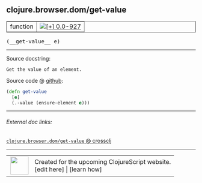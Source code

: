 ## clojure.browser.dom/get-value



 <table border="1">
<tr>
<td>function</td>
<td><a href="https://github.com/cljsinfo/cljs-api-docs/tree/0.0-927"><img valign="middle" alt="[+] 0.0-927" title="Added in 0.0-927" src="https://img.shields.io/badge/+-0.0--927-lightgrey.svg"></a> </td>
</tr>
</table>


 <samp>
(__get-value__ e)<br>
</samp>

---





Source docstring:

```
Get the value of an element.
```


Source code @ [github](https://github.com/clojure/clojurescript/blob/r2657/src/cljs/clojure/browser/dom.cljs#L131-L134):

```clj
(defn get-value
  [e]
  (.-value (ensure-element e)))
```

<!--
Repo - tag - source tree - lines:

 <pre>
clojurescript @ r2657
└── src
    └── cljs
        └── clojure
            └── browser
                └── <ins>[dom.cljs:131-134](https://github.com/clojure/clojurescript/blob/r2657/src/cljs/clojure/browser/dom.cljs#L131-L134)</ins>
</pre>

-->

---



###### External doc links:

[`clojure.browser.dom/get-value` @ crossclj](http://crossclj.info/fun/clojure.browser.dom.cljs/get-value.html)<br>

---

 <table>
<tr><td>
<img valign="middle" align="right" width="48px" src="http://i.imgur.com/Hi20huC.png">
</td><td>
Created for the upcoming ClojureScript website.<br>
[edit here] | [learn how]
</td></tr></table>

[edit here]:https://github.com/cljsinfo/cljs-api-docs/blob/master/cljsdoc/clojure.browser.dom_get-value.cljsdoc
[learn how]:https://github.com/cljsinfo/cljs-api-docs/wiki/cljsdoc-files

<!--

This information was too distracting to show to readers, but I'll leave it
commented here since it is helpful to:

- pretty-print the data used to generate this document
- and show how to retrieve that data



The API data for this symbol:

```clj
{:ns "clojure.browser.dom",
 :name "get-value",
 :signature ["[e]"],
 :history [["+" "0.0-927"]],
 :type "function",
 :full-name-encode "clojure.browser.dom_get-value",
 :source {:code "(defn get-value\n  [e]\n  (.-value (ensure-element e)))",
          :title "Source code",
          :repo "clojurescript",
          :tag "r2657",
          :filename "src/cljs/clojure/browser/dom.cljs",
          :lines [131 134]},
 :full-name "clojure.browser.dom/get-value",
 :docstring "Get the value of an element."}

```

Retrieve the API data for this symbol:

```clj
;; from Clojure REPL
(require '[clojure.edn :as edn])
(-> (slurp "https://raw.githubusercontent.com/cljsinfo/cljs-api-docs/catalog/cljs-api.edn")
    (edn/read-string)
    (get-in [:symbols "clojure.browser.dom/get-value"]))
```

-->
